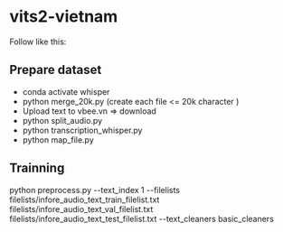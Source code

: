 # vits2-vietnam
Follow like this: 
## Prepare dataset 
- conda activate whisper
- python merge_20k.py (create each file <= 20k character )
- Upload text to vbee.vn => download 
- python split_audio.py 
- python transcription_whisper.py 
- python map_file.py

## Trainning 
python preprocess.py --text_index 1 --filelists filelists/infore_audio_text_train_filelist.txt filelists/infore_audio_text_val_filelist.txt filelists/infore_audio_text_test_filelist.txt --text_cleaners basic_cleaners
